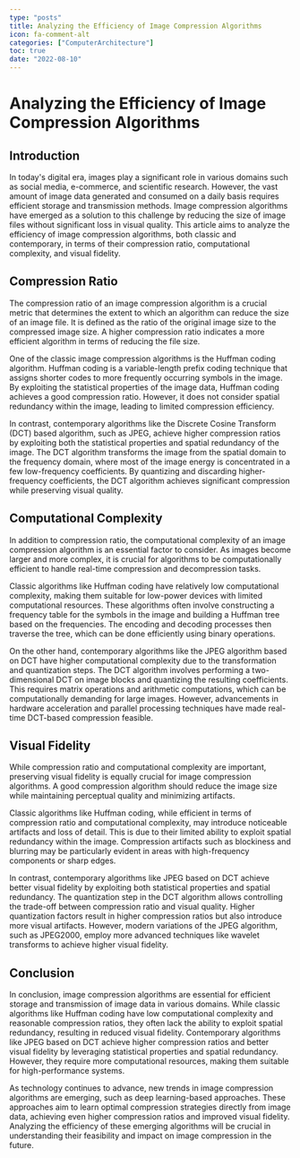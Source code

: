 ```yaml
---
type: "posts"
title: Analyzing the Efficiency of Image Compression Algorithms
icon: fa-comment-alt
categories: ["ComputerArchitecture"]
toc: true
date: "2022-08-10"
---
```




# Analyzing the Efficiency of Image Compression Algorithms

## Introduction

In today's digital era, images play a significant role in various domains such as social media, e-commerce, and scientific research. However, the vast amount of image data generated and consumed on a daily basis requires efficient storage and transmission methods. Image compression algorithms have emerged as a solution to this challenge by reducing the size of image files without significant loss in visual quality. This article aims to analyze the efficiency of image compression algorithms, both classic and contemporary, in terms of their compression ratio, computational complexity, and visual fidelity.

## Compression Ratio

The compression ratio of an image compression algorithm is a crucial metric that determines the extent to which an algorithm can reduce the size of an image file. It is defined as the ratio of the original image size to the compressed image size. A higher compression ratio indicates a more efficient algorithm in terms of reducing the file size.

One of the classic image compression algorithms is the Huffman coding algorithm. Huffman coding is a variable-length prefix coding technique that assigns shorter codes to more frequently occurring symbols in the image. By exploiting the statistical properties of the image data, Huffman coding achieves a good compression ratio. However, it does not consider spatial redundancy within the image, leading to limited compression efficiency.

In contrast, contemporary algorithms like the Discrete Cosine Transform (DCT) based algorithm, such as JPEG, achieve higher compression ratios by exploiting both the statistical properties and spatial redundancy of the image. The DCT algorithm transforms the image from the spatial domain to the frequency domain, where most of the image energy is concentrated in a few low-frequency coefficients. By quantizing and discarding higher-frequency coefficients, the DCT algorithm achieves significant compression while preserving visual quality.

## Computational Complexity

In addition to compression ratio, the computational complexity of an image compression algorithm is an essential factor to consider. As images become larger and more complex, it is crucial for algorithms to be computationally efficient to handle real-time compression and decompression tasks.

Classic algorithms like Huffman coding have relatively low computational complexity, making them suitable for low-power devices with limited computational resources. These algorithms often involve constructing a frequency table for the symbols in the image and building a Huffman tree based on the frequencies. The encoding and decoding processes then traverse the tree, which can be done efficiently using binary operations.

On the other hand, contemporary algorithms like the JPEG algorithm based on DCT have higher computational complexity due to the transformation and quantization steps. The DCT algorithm involves performing a two-dimensional DCT on image blocks and quantizing the resulting coefficients. This requires matrix operations and arithmetic computations, which can be computationally demanding for large images. However, advancements in hardware acceleration and parallel processing techniques have made real-time DCT-based compression feasible.

## Visual Fidelity

While compression ratio and computational complexity are important, preserving visual fidelity is equally crucial for image compression algorithms. A good compression algorithm should reduce the image size while maintaining perceptual quality and minimizing artifacts.

Classic algorithms like Huffman coding, while efficient in terms of compression ratio and computational complexity, may introduce noticeable artifacts and loss of detail. This is due to their limited ability to exploit spatial redundancy within the image. Compression artifacts such as blockiness and blurring may be particularly evident in areas with high-frequency components or sharp edges.

In contrast, contemporary algorithms like JPEG based on DCT achieve better visual fidelity by exploiting both statistical properties and spatial redundancy. The quantization step in the DCT algorithm allows controlling the trade-off between compression ratio and visual quality. Higher quantization factors result in higher compression ratios but also introduce more visual artifacts. However, modern variations of the JPEG algorithm, such as JPEG2000, employ more advanced techniques like wavelet transforms to achieve higher visual fidelity.

## Conclusion

In conclusion, image compression algorithms are essential for efficient storage and transmission of image data in various domains. While classic algorithms like Huffman coding have low computational complexity and reasonable compression ratios, they often lack the ability to exploit spatial redundancy, resulting in reduced visual fidelity. Contemporary algorithms like JPEG based on DCT achieve higher compression ratios and better visual fidelity by leveraging statistical properties and spatial redundancy. However, they require more computational resources, making them suitable for high-performance systems.

As technology continues to advance, new trends in image compression algorithms are emerging, such as deep learning-based approaches. These approaches aim to learn optimal compression strategies directly from image data, achieving even higher compression ratios and improved visual fidelity. Analyzing the efficiency of these emerging algorithms will be crucial in understanding their feasibility and impact on image compression in the future.